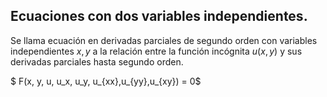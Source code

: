 ## Ecuaciones con dos variables independientes.

Se llama ecuación en derivadas parciales de segundo orden con variables independientes $x,y$ a la relación entre la función incógnita $u(x,y)$ y sus derivadas parciales hasta segundo orden.



$ F(x, y, u, u_x, u_y, u_{xx},u_{yy},u_{xy}) = 0$
